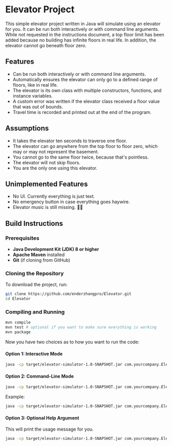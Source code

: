 # Elevator Project
This simple elevator project written in Java will simulate using an elevator for you. It can be run both interactively or with command line arguments. While not requested in the instructions document, a top floor limit has been added because no building has infinite floors in real life. In addition, the elevator cannot go beneath floor zero.

## Features
- Can be run both interactively or with command line arguments.
- Automatically ensures the elevator can only go to a defined range of floors, like in real life.
- The elevator is its own class with multiple constructors, functions, and instance variables.
- A custom error was written if the elevator class received a floor value that was out of bounds.
- Travel time is recorded and printed out at the end of the program.

## Assumptions
- It takes the elevator ten seconds to traverse one floor.
- The elevator can go anywhere from the top floor to floor zero, which may or may not represent the basement.
- You cannot go to the same floor twice, because that's pointless.
- The elevator will not skip floors.
- You are the only one using this elevator.

## Unimplemented Features
- No UI. Currently everything is just text.
- No emergency button in case everything goes haywire.
- Elevator music is still missing. :musical_note::musical_note:

## Build Instructions
### Prerequisites
- **Java Development Kit (JDK) 8 or higher**  
- **Apache Maven** installed  
- **Git** (if cloning from GitHub)

### Cloning the Repository
To download the project, run:
```sh
git clone https://github.com/enderzhangpro/Elevator.git
cd Elevator
```
### Compiling and Running
```sh
mvn compile
mvn test # optional if you want to make sure everything is working
mvn package
```
Now you have two choices as to how you want to run the code:
#### Option 1: Interactive Mode
```sh
java -cp target/elevator-simulator-1.0-SNAPSHOT.jar com.yourcompany.Elevator
```
#### Option 2: Command-Line Mode
```sh
java -cp target/elevator-simulator-1.0-SNAPSHOT.jar com.yourcompany.Elevator <starting_floor> <floor1,floor2,floor3,...>
```
Example:
```sh
java -cp target/elevator-simulator-1.0-SNAPSHOT.jar com.yourcompany.Elevator 12 2,9,1,32
```
#### Option 3: Optional Help Argument
This will print the usage message for you.
```sh
java -cp target/elevator-simulator-1.0-SNAPSHOT.jar com.yourcompany.Elevator --help
